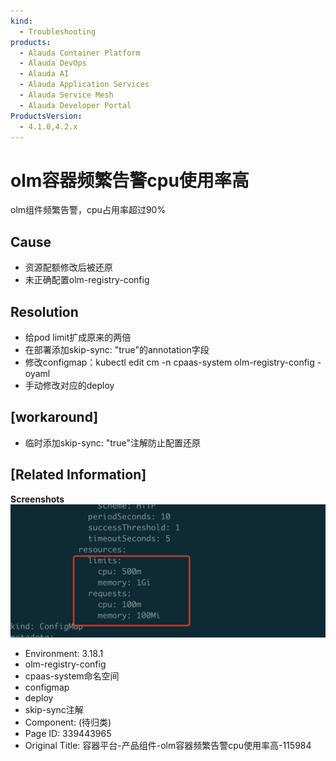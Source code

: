 ```yaml
---
kind:
  - Troubleshooting
products:
  - Alauda Container Platform
  - Alauda DevOps
  - Alauda AI
  - Alauda Application Services
  - Alauda Service Mesh
  - Alauda Developer Portal
ProductsVersion:
  - 4.1.0,4.2.x
---
```

<!-- A type of document that involves encountering a fault, diagnosing it, performing root cause analysis, and providing solutions. -->

# olm容器频繁告警cpu使用率高

olm组件频繁告警，cpu占用率超过90%

## Cause
- 资源配额修改后被还原
- 未正确配置olm-registry-config

## Resolution
- 给pod limit扩成原来的两倍
- 在部署添加skip-sync: "true"的annotation字段
- 修改configmap：kubectl edit cm -n cpaas-system olm-registry-config -oyaml
- 手动修改对应的deploy

## [workaround]
- 临时添加skip-sync: "true"注解防止配置还原

## [Related Information]
**Screenshots**
![](assets/rong-qi-ping-tai-chan-pin-zu-jian-olmrong-qi-pin-fan-gao-jing-cpushi-yong-lu-gao/mceclip0_1756360213501_kahb8.png)
- Environment: 3.18.1
- olm-registry-config
- cpaas-system命名空间
- configmap
- deploy
- skip-sync注解
- Component: (待归类)
- Page ID: 339443965
- Original Title: 容器平台-产品组件-olm容器频繁告警cpu使用率高-115984
